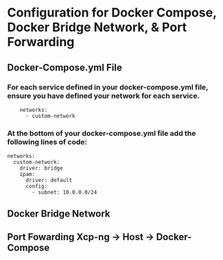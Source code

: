 # Configuration for Docker Compose, Docker Bridge Network, &  Port Forwarding

## Docker-Compose.yml File

### For each service defined in your docker-compose.yml file, ensure you have defined your network for each service.
```
    networks:
      - custom-network
```

### At the bottom of your docker-compose.yml file add the following lines of code:
```
networks:
  custom-network:
    driver: bridge
    ipam:
      driver: default
      config:
        - subnet: 10.0.0.0/24
```

## Docker Bridge Network

## Port Fowarding Xcp-ng -> Host -> Docker-Compose

